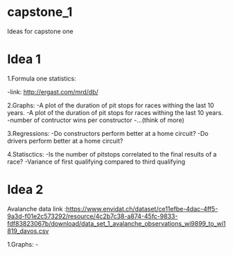 # capstone_1
Ideas for capstone one
  
# Idea 1
  1.Formula one statistics:
  
   -link: http://ergast.com/mrd/db/
   
   2.Graphs: 
     -A plot of the duration of pit stops for races withing the last 10 years.
     -A plot of the duration of pit stops for races withing the last 10 years.
     -number of contructor wins per constructor
     -...(think of more)
            
  3.Regressions: 
    -Do constructors perform better at a home circuit?
    -Do drivers perform better at a home circuit?
            
  4.Statisctics: 
   -Is the number of pitstops correlated to the final results of a race?
   -Variance of first qualifying compared to third qualifying

# Idea 2
  Avalanche data
  link :https://www.envidat.ch/dataset/ce11efbe-4dac-4ff5-9a3d-f01e2c573292/resource/4c2b7c38-a874-45fc-9833-fdf83823067b/download/data_set_1_avalanche_observations_wi9899_to_wi1819_davos.csv
  
  1.Graphs:
    -
    
  
  
  
